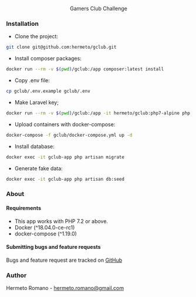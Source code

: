 <p align="center">Gamers Club Challenge</p>

### Installation
- Clone the project:
```bash
git clone git@github.com:hermeto/gclub.git
```
- Install composer packages:
```bash
docker run --rm -v $(pwd)/gclub:/app composer:latest install
```
- Copy .env file:
```bash
cp gclub/.env.example gclub/.env
```
- Make Laravel key;
```bash
docker run --rm -v $(pwd)/gclub:/app -it hermeto/gclub:php7-alpine php app/artisan key:generate
```
- Upload containers with docker-compose:
```bash
docker-compose -f gclub/docker-compose.yml up -d
```
- Install database:
```bash
docker exec -it gclub-app php artisan migrate
```
- Generate fake data:
```bash
docker exec -it gclub-app php artisan db:seed
```
### About

#### Requirements

- This app works with PHP 7.2 or above.
- Docker (^18.04.0-ce-rc1)
- docker-compose (^1.19.0)

#### Submitting bugs and feature requests

Bugs and feature request are tracked on [GitHub](https://github.com/hermeto/gclub/issues)

### Author

Hermeto Romano - <hermeto.romano@gmail.com>
